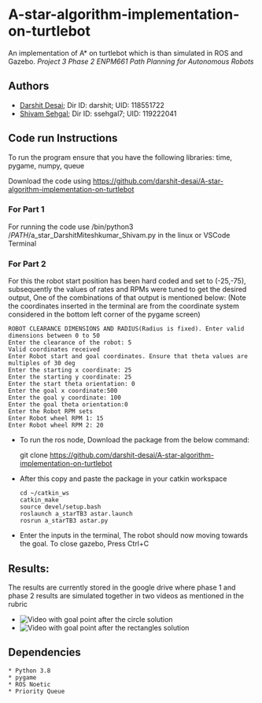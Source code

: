 # A-star-algorithm-implementation-on-turtlebot
An implementation of A* on turtlebot which is than simulated in ROS and Gazebo.
*Project 3 Phase 2 ENPM661 Path Planning for Autonomous Robots*
## Authors
- [Darshit Desai](https://github.com/darshit-desai); Dir ID: darshit; UID: 118551722
- [Shivam Sehgal](https://github.com/shivamsehgal77); Dir ID: ssehgal7; UID: 119222041
## Code run Instructions

To run the program ensure that you have the following libraries: time, pygame, numpy, queue

Download the code using https://github.com/darshit-desai/A-star-algorithm-implementation-on-turtlebot

### For Part 1

For running the code use /bin/python3 /$PATH$/a_star_DarshitMiteshkumar_Shivam.py in the linux or VSCode Terminal

### For Part 2

For this the robot start position has been hard coded and set to (-25,-75), subsequently the values of rates and RPMs were tuned to get the desired output, One of the combinations of that output is mentioned below: (Note the coordinates inserted in the terminal are from the coordinate system considered in the bottom left corner of the pygame screen)

    ROBOT CLEARANCE DIMENSIONS AND RADIUS(Radius is fixed). Enter valid dimensions between 0 to 50
    Enter the clearance of the robot: 5
    Valid coordinates received
    Enter Robot start and goal coordinates. Ensure that theta values are multiples of 30 deg
    Enter the starting x coordinate: 25
    Enter the starting y coordinate: 25
    Enter the start theta orientation: 0
    Enter the goal x coordinate:500
    Enter the goal y coordinate: 100
    Enter the goal theta orientation:0
    Enter the Robot RPM sets
    Enter Robot wheel RPM 1: 15
    Enter Robot wheel RPM 2: 20
    
  * To run the ros node, Download the package from the below command:
 
      git clone https://github.com/darshit-desai/A-star-algorithm-implementation-on-turtlebot
      
  * After this copy and paste the package in your catkin workspace  

        cd ~/catkin_ws
        catkin_make
        source devel/setup.bash
        roslaunch a_starTB3 astar.launch
        rosrun a_starTB3 astar.py

  * Enter the inputs in the terminal, The robot should now moving towards the goal. To close gazebo, Press Ctrl+C

## Results:

The results are currently stored in the google drive where phase 1 and phase 2 results are simulated together in two videos as mentioned in the rubric

  * ![Video with goal point after the circle solution](https://drive.google.com/file/d/1EDF_HijzBKSzLHSFyeexxuSAhnIsqLh-/view?usp=share_link)
  * ![Video with goal point after the rectangles solution](https://drive.google.com/file/d/11D_dVWgj3gcSE6QI9WmnFu7JgLugiG3B/view?usp=share_link)

## Dependencies
    * Python 3.8
    * pygame
    * ROS Noetic
    * Priority Queue
